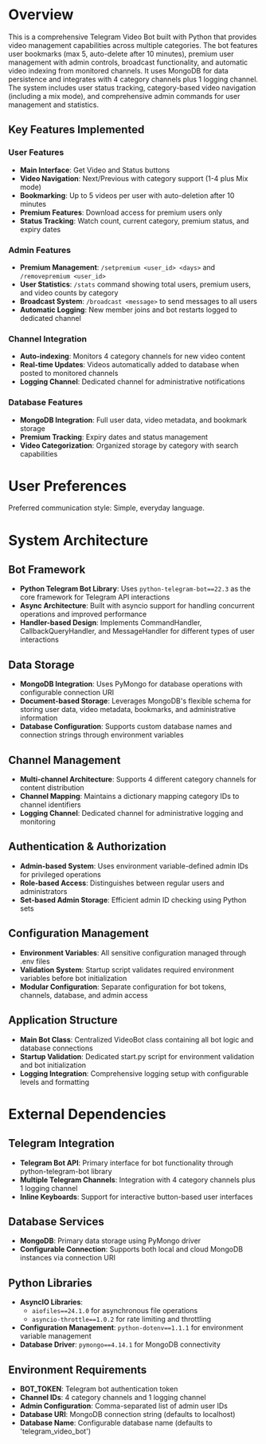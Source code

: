 # Overview

This is a comprehensive Telegram Video Bot built with Python that provides video management capabilities across multiple categories. The bot features user bookmarks (max 5, auto-delete after 10 minutes), premium user management with admin controls, broadcast functionality, and automatic video indexing from monitored channels. It uses MongoDB for data persistence and integrates with 4 category channels plus 1 logging channel. The system includes user status tracking, category-based video navigation (including a mix mode), and comprehensive admin commands for user management and statistics.

## Key Features Implemented

### User Features
- **Main Interface**: Get Video and Status buttons
- **Video Navigation**: Next/Previous with category support (1-4 plus Mix mode)
- **Bookmarking**: Up to 5 videos per user with auto-deletion after 10 minutes
- **Premium Features**: Download access for premium users only
- **Status Tracking**: Watch count, current category, premium status, and expiry dates

### Admin Features  
- **Premium Management**: `/setpremium <user_id> <days>` and `/removepremium <user_id>`
- **User Statistics**: `/stats` command showing total users, premium users, and video counts by category
- **Broadcast System**: `/broadcast <message>` to send messages to all users
- **Automatic Logging**: New member joins and bot restarts logged to dedicated channel

### Channel Integration
- **Auto-indexing**: Monitors 4 category channels for new video content
- **Real-time Updates**: Videos automatically added to database when posted to monitored channels
- **Logging Channel**: Dedicated channel for administrative notifications

### Database Features
- **MongoDB Integration**: Full user data, video metadata, and bookmark storage
- **Premium Tracking**: Expiry dates and status management
- **Video Categorization**: Organized storage by category with search capabilities

# User Preferences

Preferred communication style: Simple, everyday language.

# System Architecture

## Bot Framework
- **Python Telegram Bot Library**: Uses `python-telegram-bot==22.3` as the core framework for Telegram API interactions
- **Async Architecture**: Built with asyncio support for handling concurrent operations and improved performance
- **Handler-based Design**: Implements CommandHandler, CallbackQueryHandler, and MessageHandler for different types of user interactions

## Data Storage
- **MongoDB Integration**: Uses PyMongo for database operations with configurable connection URI
- **Document-based Storage**: Leverages MongoDB's flexible schema for storing user data, video metadata, bookmarks, and administrative information
- **Database Configuration**: Supports custom database names and connection strings through environment variables

## Channel Management
- **Multi-channel Architecture**: Supports 4 different category channels for content distribution
- **Channel Mapping**: Maintains a dictionary mapping category IDs to channel identifiers
- **Logging Channel**: Dedicated channel for administrative logging and monitoring

## Authentication & Authorization
- **Admin-based System**: Uses environment variable-defined admin IDs for privileged operations
- **Role-based Access**: Distinguishes between regular users and administrators
- **Set-based Admin Storage**: Efficient admin ID checking using Python sets

## Configuration Management
- **Environment Variables**: All sensitive configuration managed through .env files
- **Validation System**: Startup script validates required environment variables before bot initialization
- **Modular Configuration**: Separate configuration for bot tokens, channels, database, and admin access

## Application Structure
- **Main Bot Class**: Centralized VideoBot class containing all bot logic and database connections
- **Startup Validation**: Dedicated start.py script for environment validation and bot initialization
- **Logging Integration**: Comprehensive logging setup with configurable levels and formatting

# External Dependencies

## Telegram Integration
- **Telegram Bot API**: Primary interface for bot functionality through python-telegram-bot library
- **Multiple Telegram Channels**: Integration with 4 category channels plus 1 logging channel
- **Inline Keyboards**: Support for interactive button-based user interfaces

## Database Services
- **MongoDB**: Primary data storage using PyMongo driver
- **Configurable Connection**: Supports both local and cloud MongoDB instances via connection URI

## Python Libraries
- **AsyncIO Libraries**: 
  - `aiofiles==24.1.0` for asynchronous file operations
  - `asyncio-throttle==1.0.2` for rate limiting and throttling
- **Configuration Management**: `python-dotenv==1.1.1` for environment variable management
- **Database Driver**: `pymongo==4.14.1` for MongoDB connectivity

## Environment Requirements
- **BOT_TOKEN**: Telegram bot authentication token
- **Channel IDs**: 4 category channels and 1 logging channel
- **Admin Configuration**: Comma-separated list of admin user IDs
- **Database URI**: MongoDB connection string (defaults to localhost)
- **Database Name**: Configurable database name (defaults to 'telegram_video_bot')